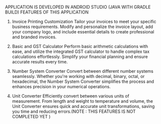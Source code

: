 APPLICATION IS DEVELOPED IN ANDROID STUDIO (JAVA WITH GRADLE BUILD)
FEATURES OF THIS APPLICATION  

1. Invoice Printing Customization
Tailor your invoices to meet your specific business requirements. Modify and personalize the invoice layout, add your company logo, and include essential details to create professional and branded invoices.

2. Basic and GST Calculator
Perform basic arithmetic calculations with ease, and utilize the integrated GST calculator to handle complex tax calculations effortlessly. Simplify your financial planning and ensure accurate results every time.

3. Number System Converter
Convert between different number systems seamlessly. Whether you're working with decimal, binary, octal, or hexadecimal, the Number System Converter simplifies the process and enhances precision in your numerical operations.

4. Unit Converter
Efficiently convert between various units of measurement. From length and weight to temperature and volume, the Unit Converter ensures quick and accurate unit transformations, saving you time and reducing errors.(NOTE : THIS FEATURES  IS NOT COMPLETED YET )

